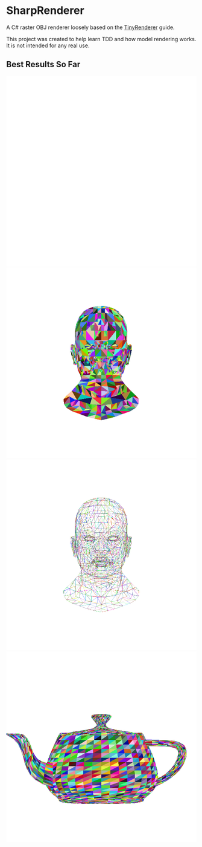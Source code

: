 # SharpRenderer
A C# raster OBJ renderer loosely based on the [TinyRenderer](https://github.com/ssloy/tinyrenderer/wiki/) guide.

This project was created to help learn TDD and how model rendering works. It is not intended for any real use. 
## Best Results So Far
![best1](https://raw.githubusercontent.com/PRDeltoid/SharpRenderer/master/SharpRendererConsole/out/best1.bmp)
![best2](https://raw.githubusercontent.com/PRDeltoid/SharpRenderer/master/SharpRendererConsole/out/best2.bmp)
![best3](https://raw.githubusercontent.com/PRDeltoid/SharpRenderer/master/SharpRendererConsole/out/best3.bmp)
![best4](https://raw.githubusercontent.com/PRDeltoid/SharpRenderer/master/SharpRendererConsole/out/best4.bmp)
